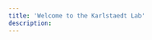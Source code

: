 ```yaml
---
title: 'Welcome to the Karlstaedt Lab'
description: 
---
```


<!-- ![](/images/demo/demo-landscape.jpg) featured_image: '/images/CardioNet.png'

## KARLSTAEDT Lab
-->
